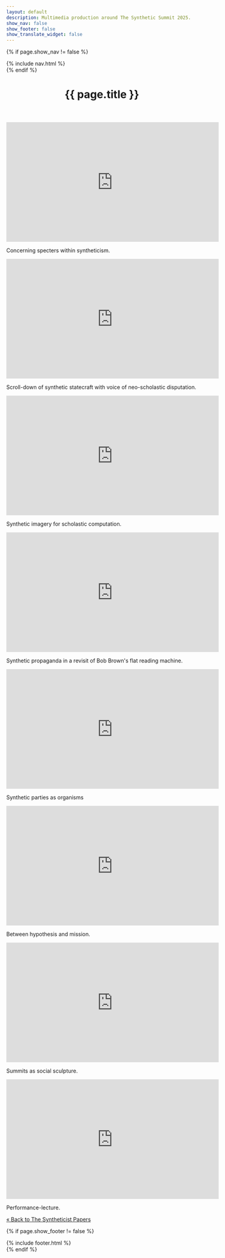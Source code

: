 ```yaml
---
layout: default
description: Multimedia production around The Synthetic Summit 2025.
show_nav: false
show_footer: false
show_translate_widget: false
---
```


<!-- Navigation Menu -->
{% if page.show_nav != false %}
<nav class="navbar">
  {% include nav.html %}
</nav>
{% endif %}

<!-- Header -->
<header class="header">
  <h1>{{ page.title }}</h1>
</header>

<!-- Main Content -->
<main class="content">
  <section class="video-gallery">
    <!-- Video 1 -->
    <div class="video-item">
      <iframe width="560" height="315" src="https://www.youtube.com/embed/JzSHkM_8ZQg" frameborder="0" allowfullscreen></iframe>
      <p>Concerning specters within syntheticism.</p>
    </div>
    <!-- Video 2 -->
    <div class="video-item">
      <iframe width="560" height="315" src="https://www.youtube.com/embed/63L5joPvmck" frameborder="0" allowfullscreen></iframe>
      <p>Scroll-down of synthetic statecraft with voice of neo-scholastic disputation.</p>
    </div>
    <!-- Video 3 -->
    <div class="video-item">
      <iframe width="560" height="315" src="https://www.youtube.com/embed/F4Euejr5cWU" frameborder="0" allowfullscreen></iframe>
      <p>Synthetic imagery for scholastic computation.</p>
    </div>
    <!-- Video 4 -->
    <div class="video-item">
      <iframe width="560" height="315" src="https://www.youtube.com/embed/lCgjkJRhOrk" frameborder="0" allowfullscreen></iframe>
      <p>Synthetic propaganda in a revisit of Bob Brown's flat reading machine.</p>
    </div>
    <!-- Video 5 -->
    <div class="video-item">
      <iframe width="560" height="315" src="https://www.youtube.com/embed/iPZ9mgDWAu8" frameborder="0" allowfullscreen></iframe>
      <p>Synthetic parties as organisms</p>
    </div>
    <!-- Video 6 -->
    <div class="video-item">
      <iframe width="560" height="315" src="https://www.youtube.com/embed/EVY-uRDPDeE" frameborder="0" allowfullscreen></iframe>
      <p>Between hypothesis and mission.</p>
    </div>
    <!-- Video 7 -->
    <div class="video-item">
      <iframe width="560" height="315" src="https://www.youtube.com/embed/hd5gOZeVIRA" frameborder="0" allowfullscreen></iframe>
      <p>Summits as social sculpture.</p>
    </div>
    <!-- Video 8 -->
    <div class="video-item">
      <iframe width="560" height="315" src="https://www.youtube.com/embed/g02Qan5-qeo" frameborder="0" allowfullscreen></iframe>
      <p>Performance-lecture.</p>
    </div>
  </section>

  <!-- Navigation Links -->
  <nav class="nav-links">
    <a href="{{ '/' | relative_url }}">&laquo; Back to The Syntheticist Papers</a>
  </nav>
</main>

<!-- Footer -->
{% if page.show_footer != false %}
<footer class="footer">
  {% include footer.html %}
</footer>
{% endif %}